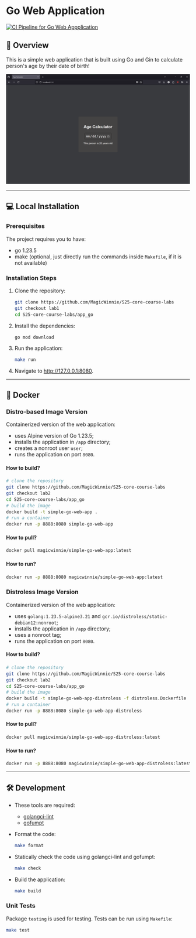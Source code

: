 # Go Web Application

[![CI Pipeline for Go Web Appplication](https://github.com/MagicWinnie/S25-core-course-labs/actions/workflows/app_go.yml/badge.svg)](https://github.com/MagicWinnie/S25-core-course-labs/actions/workflows/app_go.yml)

## 📘 Overview

This is a simple web application that is built using Go and Gin to calculate person's age by their date of birth!

![Main page of the application](media/overview.png)

---

## 💻 Local Installation

### Prerequisites

The project requires you to have:

- go 1.23.5
- make (optional, just directly run the commands inside `Makefile`, if it is not available)

### Installation Steps

1. Clone the repository:

   ```bash
   git clone https://github.com/MagicWinnie/S25-core-course-labs
   git checkout lab1
   cd S25-core-course-labs/app_go
   ```

2. Install the dependencies:

   ```bash
   go mod download
   ```

3. Run the application:

   ```bash
   make run
   ```

4. Navigate to <http://127.0.0.1:8080>.

---

## 🐳 Docker

### Distro-based Image Version

Containerized version of the web application:

- uses Alpine version of Go 1.23.5;
- installs the application in `/app` directory;
- creates a nonroot user `user`;
- runs the application on port `8080`.

#### How to build?

   ```bash
   # clone the repository
   git clone https://github.com/MagicWinnie/S25-core-course-labs
   git checkout lab2
   cd S25-core-course-labs/app_go
   # build the image
   docker build -t simple-go-web-app .
   # run a container
   docker run -p 8888:8080 simple-go-web-app
   ```

#### How to pull?

   ```bash
   docker pull magicwinnie/simple-go-web-app:latest
   ```

#### How to run?

   ```bash
   docker run -p 8888:8080 magicwinnie/simple-go-web-app:latest
   ```

### Distroless Image Version

Containerized version of the web application:

- uses `golang:1.23.5-alpine3.21` and `gcr.io/distroless/static-debian12:nonroot`;
- installs the application in `/app` directory;
- uses a nonroot tag;
- runs the application on port `8080`.

#### How to build?

   ```bash
   # clone the repository
   git clone https://github.com/MagicWinnie/S25-core-course-labs
   git checkout lab2
   cd S25-core-course-labs/app_go
   # build the image
   docker build -t simple-go-web-app-distroless -f distroless.Dockerfile .
   # run a container
   docker run -p 8888:8080 simple-go-web-app-distroless
   ```

#### How to pull?

   ```bash
   docker pull magicwinnie/simple-go-web-app-distroless:latest
   ```

#### How to run?

   ```bash
   docker run -p 8888:8080 magicwinnie/simple-go-web-app-distroless:latest
   ```

---

## 🛠️ Development

- These tools are required:

  - [golangci-lint](https://golangci-lint.run/welcome/install/)
  - [gofumpt](https://github.com/mvdan/gofumpt)

- Format the code:

   ```bash
   make format
   ```

- Statically check the code using golangci-lint and gofumpt:

   ```bash
   make check
   ```

- Build the application:

    ```bash
    make build
    ```

### Unit Tests

Package `testing` is used for testing. Tests can be run using `Makefile`:

```bash
make test
```
